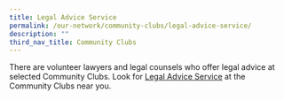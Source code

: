 ```yaml
---
title: Legal Advice Service
permalink: /our-network/community-clubs/legal-advice-service/
description: ""
third_nav_title: Community Clubs
---
```

There are volunteer lawyers and legal counsels who offer legal advice at selected Community Clubs.  Look for [Legal Advice Service](/files/legal%20services%20as%20at%2027%20july%202023.pdf) at the Community Clubs near you.